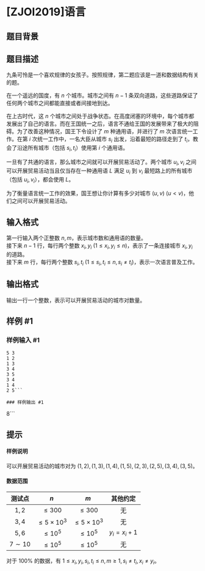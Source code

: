 # [ZJOI2019]语言

## 题目背景



## 题目描述

九条可怜是一个喜欢规律的女孩子。按照规律，第二题应该是一道和数据结构有关的题。

在一个遥远的国度，有 $n$ 个城市。城市之间有 $n − 1$ 条双向道路，这些道路保证了任何两个城市之间都能直接或者间接地到达。

在上古时代，这 $n$ 个城市之间处于战争状态。在高度闭塞的环境中，每个城市都发展出了自己的语言。而在王国统一之后，语言不通给王国的发展带来了极大的阻碍。为了改善这种情况，国王下令设计了 $m$ 种通用语，并进行了 $m$ 次语言统一工作。在第 $i$ 次统一工作中，一名大臣从城市 $s_i$ 出发，沿着最短的路径走到了 $t_i$，教会了沿途所有城市（包括 $s_i, t_i$）使用第 $i$ 个通用语。

一旦有了共通的语言，那么城市之间就可以开展贸易活动了。两个城市 $u_i, v_i$ 之间可以开展贸易活动当且仅当存在一种通用语 $L$ 满足 $u_i$ 到 $v_i$ 最短路上的所有城市（包括 $u_i, v_i$），都会使用 $L$。

为了衡量语言统一工作的效果，国王想让你计算有多少对城市 $(u, v)\ (u < v)$，他们之间可以开展贸易活动。

## 输入格式

第一行输入两个正整数 $n, m$，表示城市数和通用语的数量。  
接下来 $n − 1$ 行，每行两个整数 $x_i, y_i\ (1 \le x_i, y_i \le n)$，表示了一条连接城市 $x_i, y_i$ 的道路。  
接下来 $m$ 行，每行两个整数 $s_i, t_i\ (1 \le s_i, t_i \le n, s_i\neq t_i)$，表示一次语言普及工作。

## 输出格式

输出一行一个整数，表示可以开展贸易活动的城市对数量。

## 样例 #1

### 样例输入 #1
```
5 3
1 2
1 3
3 4
3 5
3 4
1 4
2 5```

### 样例输出 #1

```
8```

## 提示


#### 样例说明
可以开展贸易活动的城市对为 $(1, 2), (1, 3), (1, 4), (1, 5), (2, 3), (2, 5), (3, 4), (3, 5)$。

#### 数据范围

|测试点|$n$|$m$|其他约定|
|:-:|:-:|:-:|:-:|
|$1,2$|$\le 300$|$\le 300$|无|
|$3,4$|$\le 5\times 10^3$|$\le 5\times 10^3$|无|
|$5,6$|$\le 10^5$|$\le 10^5$|$y_i=x_i+1$|
|$7\sim 10$|$\le 10^5$|$\le 10^5$|无|

对于 $100\%$ 的数据，有 $1 \le x_i, y_i, s_i, t_i \le n, m \ge 1, s_i\neq t_i, x_i\neq y_i$。

